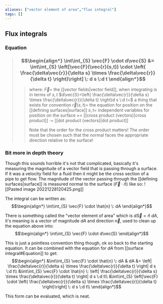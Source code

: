 ```yaml
---
aliases: ["vector element of area","flux integral"]
tags: []
---
```


## Flux integrals

### Equation

> ### $$\begin{align*}  \int\int_{S} \vec{F} \cdot  d\vec{S} &=  \int\int_{S} \left[\vec{F}(\vec{r}(s,t)) \cdot  \left( \frac{\delta\vec{r}}{\delta s} \times \frac{\delta\vec{r}}{\delta t} \right)\right] \: d s \:d t \end{align*}$$
>> where:
>> $\vec{F}=$  the [[vector fields|vector field]], when integrating is in terms of $s,t$
>> $d\vec{S}=\left( \frac{\delta\vec{r}}{\delta s} \times \frac{\delta\vec{r}}{\delta t} \right)d s \:d t=$ a thing that exists for convention
>> $\vec{r}(s,t)=$ the equation for position on the [[defining surfaces|surface]]
>>$s,t=$  independent variables for position on the surface
>>$\times=$ [[cross product (vectors)|cross product]]
>>$\cdot=$ [[dot product (vectors)|dot product]]
>>
>>Note that the order for the cross product matters! The order must be chosen such that the normal faces the appropriate direction relative to the surface!


### Bit more in depth theory

Though this sounds horrible it's not that complicated, basically it's measuring the magnitude of a vector field that is passing through a surface. If it was a velocity field for a fluid then it might be the cross section of a pipe to get flow.
The magnitude of the vector passing through the [[defining surfaces|surface]] is measured normal to the surface ($\vec{F}\cdot \hat{n}$) like so:
![[Pasted image 20221228120425.png]]

The integral can be written as:
$$\begin{align*}
\int\int_{S} \vec{F} \cdot \hat{n} \: dA
\end{align*}$$

There is something called the "vector element of area" which is $d\vec{S} = \hat{n}\:dA$, it's meaning is a vector of magnitude $dA$ and direction $\vec{n}$, used to clean up the equation above into:
$$\begin{align*}
\int\int_{S} \vec{F} \cdot  d\vec{S}
\end{align*}$$

This is just a pointless convention thing though, ok so back to the starting equation. It can be combined with the equation for $dA$ from [[surface integral#Equation]] to get:
$$\begin{align*}
&\int\int_{S} \vec{F} \cdot \hat{n} \: dA & dA  &= \left| \frac{\delta\vec{r}}{\delta s} \times \frac{\delta\vec{r}}{\delta t} \right| d s \:d t\\ 
&\int\int_{S} \vec{F} \cdot \hat{n} \: \left| \frac{\delta\vec{r}}{\delta s} \times \frac{\delta\vec{r}}{\delta t} \right| d s \:d t\\
&\int\int_{S} \left[\vec{F} \cdot  \left( \frac{\delta\vec{r}}{\delta s} \times \frac{\delta\vec{r}}{\delta t} \right)\right] \: d s \:d t\\
\end{align*}$$

This form can be evaluated, which is neat.
